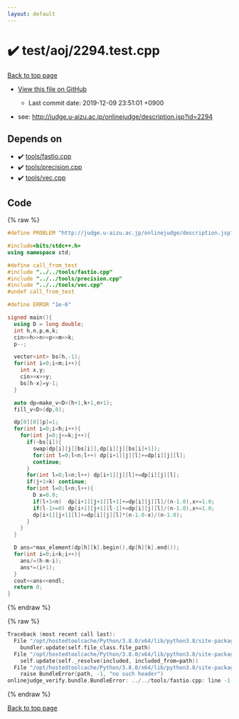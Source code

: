 ```yaml
---
layout: default
---
```


<!-- mathjax config similar to math.stackexchange -->
<script type="text/javascript" async
  src="https://cdnjs.cloudflare.com/ajax/libs/mathjax/2.7.5/MathJax.js?config=TeX-MML-AM_CHTML">
</script>
<script type="text/x-mathjax-config">
  MathJax.Hub.Config({
    TeX: { equationNumbers: { autoNumber: "AMS" }},
    tex2jax: {
      inlineMath: [ ['$','$'] ],
      processEscapes: true
    },
    "HTML-CSS": { matchFontHeight: false },
    displayAlign: "left",
    displayIndent: "2em"
  });
</script>

<script type="text/javascript" src="https://cdnjs.cloudflare.com/ajax/libs/jquery/3.4.1/jquery.min.js"></script>
<script src="https://cdn.jsdelivr.net/npm/jquery-balloon-js@1.1.2/jquery.balloon.min.js" integrity="sha256-ZEYs9VrgAeNuPvs15E39OsyOJaIkXEEt10fzxJ20+2I=" crossorigin="anonymous"></script>
<script type="text/javascript" src="../../../assets/js/copy-button.js"></script>
<link rel="stylesheet" href="../../../assets/css/copy-button.css" />


# :heavy_check_mark: test/aoj/2294.test.cpp

<a href="../../../index.html">Back to top page</a>

* <a href="{{ site.github.repository_url }}/blob/master/test/aoj/2294.test.cpp">View this file on GitHub</a>
    - Last commit date: 2019-12-09 23:51:01 +0900


* see: <a href="http://judge.u-aizu.ac.jp/onlinejudge/description.jsp?id=2294">http://judge.u-aizu.ac.jp/onlinejudge/description.jsp?id=2294</a>


## Depends on

* :heavy_check_mark: <a href="../../../library/tools/fastio.cpp.html">tools/fastio.cpp</a>
* :heavy_check_mark: <a href="../../../library/tools/precision.cpp.html">tools/precision.cpp</a>
* :heavy_check_mark: <a href="../../../library/tools/vec.cpp.html">tools/vec.cpp</a>


## Code

<a id="unbundled"></a>
{% raw %}
```cpp
#define PROBLEM "http://judge.u-aizu.ac.jp/onlinejudge/description.jsp?id=2294"

#include<bits/stdc++.h>
using namespace std;

#define call_from_test
#include "../../tools/fastio.cpp"
#include "../../tools/precision.cpp"
#include "../../tools/vec.cpp"
#undef call_from_test

#define ERROR "1e-6"

signed main(){
  using D = long double;
  int h,n,p,m,k;
  cin>>h>>n>>p>>m>>k;
  p--;

  vector<int> bs(h,-1);
  for(int i=0;i<m;i++){
    int x,y;
    cin>>x>>y;
    bs[h-x]=y-1;
  }

  auto dp=make_v<D>(h+1,k+1,n+1);
  fill_v<D>(dp,0);

  dp[0][0][p]=1;
  for(int i=0;i<h;i++){
    for(int j=0;j<=k;j++){
      if(~bs[i]){
        swap(dp[i][j][bs[i]],dp[i][j][bs[i]+1]);
        for(int l=0;l<n;l++) dp[i+1][j][l]+=dp[i][j][l];
        continue;
      }
      for(int l=0;l<n;l++) dp[i+1][j][l]+=dp[i][j][l];
      if(j+1>k) continue;
      for(int l=0;l<n;l++){
        D x=0.0;
        if(l+1<n)  dp[i+1][j+1][l+1]+=dp[i][j][l]/(n-1.0),x+=1.0;
        if(l-1>=0) dp[i+1][j+1][l-1]+=dp[i][j][l]/(n-1.0),x+=1.0;
        dp[i+1][j+1][l]+=dp[i][j][l]*(n-1.0-x)/(n-1.0);
      }
    }
  }

  D ans=*max_element(dp[h][k].begin(),dp[h][k].end());
  for(int i=0;i<k;i++){
    ans/=(h-m-i);
    ans*=(i+1);
  }
  cout<<ans<<endl;
  return 0;
}

```
{% endraw %}

<a id="bundled"></a>
{% raw %}
```cpp
Traceback (most recent call last):
  File "/opt/hostedtoolcache/Python/3.8.0/x64/lib/python3.8/site-packages/onlinejudge_verify/docs.py", line 345, in write_contents
    bundler.update(self.file_class.file_path)
  File "/opt/hostedtoolcache/Python/3.8.0/x64/lib/python3.8/site-packages/onlinejudge_verify/bundle.py", line 156, in update
    self.update(self._resolve(included, included_from=path))
  File "/opt/hostedtoolcache/Python/3.8.0/x64/lib/python3.8/site-packages/onlinejudge_verify/bundle.py", line 54, in _resolve
    raise BundleError(path, -1, "no such header")
onlinejudge_verify.bundle.BundleError: ../../tools/fastio.cpp: line -1: no such header

```
{% endraw %}

<a href="../../../index.html">Back to top page</a>

